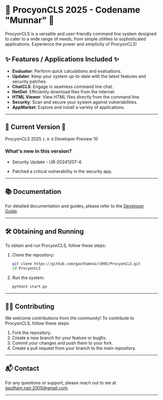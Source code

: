 # 🌟 ProcyonCLS 2025 - Codename "Munnar" 🌟

ProcyonCLS is a versatile and user-friendly command line system designed to cater to a wide range of needs, from simple utilities to sophisticated applications. Experience the power and simplicity of ProcyonCLS!

## ✨ Features / Applications Included ✨

- **Evaluator**: Perform quick calculations and evaluations.
- **Updater**: Keep your system up-to-date with the latest features and security patches.
- **ChatCLS**: Engage in seamless command line chat.
- **NetGet**: Efficiently download files from the internet.
- **HTML Viewer**: View HTML files directly from the command line.
- **Security**: Scan and secure your system against vulnerabilities.
- **AppMarket**: Explore and install a variety of applications.

---

## 🚀 Current Version 🚀

ProcyonCLS 2025 `1.8.0` Developer Preview 10

### What's new in this version?

* Security Update - UB-20241207-4.

* Patched a critical vulnerability in the security app.

---

## 📚 Documentation

For detailed documentation and guides, please refer to the [Developer Guide](Developer.md).

---

## 🛠️ Obtaining and Running

To obtain and run ProcyonCLS, follow these steps:

1. Clone the repository:
   ```sh
   git clone https://github.com/gauthamnair2005/ProcyonCLS.git
   cd ProcyonCLS
   ```
2. Run the system:
   ```sh
   python3 start.py
   ```

---

## 🧑‍💻 Contributing

We welcome contributions from the community! To contribute to ProcyonCLS, follow these steps:

1. Fork the repository.
2. Create a new branch for your feature or bugfix.
3. Commit your changes and push them to your fork.
4. Create a pull request from your branch to the main repository.

---

## 📬 Contact

For any questions or support, please reach out to me at [gautham.nair.2005@gmail.com](mailto:gautham.nair.2005@gmail.com).

---